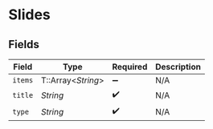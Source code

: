 # Slides


## Fields

| Field              | Type               | Required           | Description        |
| ------------------ | ------------------ | ------------------ | ------------------ |
| `items`            | T::Array<*String*> | :heavy_minus_sign: | N/A                |
| `title`            | *String*           | :heavy_check_mark: | N/A                |
| `type`             | *String*           | :heavy_check_mark: | N/A                |